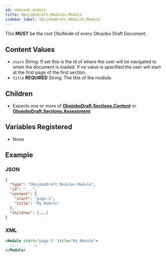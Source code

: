 ```yaml
---
id: obonode_module
title: ObojoboDraft.Modules.Module
sidebar_label: ObojoboDraft.Modules.Module
---
```


This **MUST** be the root OboNode of every Obojobo Draft Document.

## Content Values

* `start` String: If set this is the id of where the user will be navigated to when the document is loaded. If no value is specified the user will start at the first page of the first section.
* `title` **REQUIRED** String: The title of the module.

## Children

* Expects one or more of [**ObojoboDraft.Sections.Content**](obonode_content.md) or [**ObojoboDraft.Sections.Assessment**](obonode_assessment.md)

## Variables Registered

* None

## Example

### JSON

```json
{
  "type": "ObojoboDraft.Modules.Module",
  "id": "...",
  "content": {
    "start": "page-1",
    "title": "My Module"
  },
  "children": [...]
}
```

### XML

```xml
<Module start="page-1" title="My Module">
  <!-- ... -->
</Module>
```

